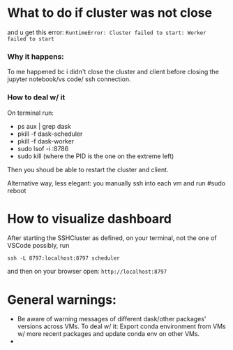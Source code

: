 # What to do if cluster was not close 

and u get this error: `RuntimeError: Cluster failed to start: Worker failed to start`

### Why it happens:
 
To me happened bc i didn't close the cluster and client before closing the jupyter notebook/vs code/ ssh connection.

### How to deal w/ it

On terminal run:
 - ps aux | grep dask
 - pkill -f dask-scheduler
 - pkill -f dask-worker
 - sudo lsof -i :8786
 - sudo kill <PID>  (where the PID is the one on the extreme left)

Then you shoud be able to restart the cluster and client.

Alternative way, less elegant: you manually ssh into each vm and run #sudo reboot


# How to visualize dashboard

After starting the SSHCluster as defined, on your terminal, not the one of VSCode possibly, run

`ssh -L 8797:localhost:8797 scheduler`

and then on your browser open: `http://localhost:8797`

# General warnings:

- Be aware of warning messages of different dask/other packages' versions across VMs. To deal w/ it: Export conda environment from VMs w/ more recent packages and update conda env on other VMs.
-